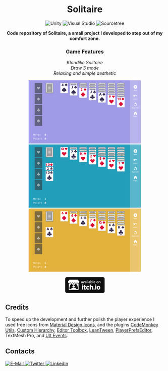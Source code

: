 <h1 align="center">Solitaire</h1>
<p align="center">
  <img src="https://img.shields.io/badge/-unity-000000?style=for-the-badge&logo=unity&logoColor=white" alt="Unity">
  <img src="https://img.shields.io/badge/-visual studio-5C2D91?style=for-the-badge&logo=visual%20studio&logoColor=white" alt="Visual Studio">
  <img src="https://img.shields.io/badge/-sourcetree-2684FF?style=for-the-badge&logo=sourcetree&logoColor=white" alt="Sourcetree">
</p>
<p align="center">
  <b>Code repository of Solitaire, a small project I developed to step out of my comfort zone.</b>
</p>

<h3 align="center">Game Features</h3>
<p align ="center">  
  <i>
    Klondike Solitaire<br>
    Draw 3 mode<br>
    Relaxing and simple aesthetic
  </i>
</p>

<p align="center">
  <img src="https://github.com/Vacui/Solitaire/blob/main/_README%20files/Screen1.png" height="200">
  <img src="https://github.com/Vacui/Solitaire/blob/main/_README%20files/Screen2.png" height="200">
  <img src="https://github.com/Vacui/Solitaire/blob/main/_README%20files/Screen3.png" height="200">
</p>

<p align="center">
  <a href="https://matteo-graizzaro.itch.io/solitaire" target="_blank">
    <img src="https://github.com/Vacui/Solitaire/blob/main/_README%20files/itch-dot-io.png" alt="Itch.io" height="50">
  </a>
</p>

## Credits
To speed up the development and further polish the player experience I used free icons from [Material Design Icons](https://materialdesignicons.com/), and the plugins [CodeMonkey Utils](https://unitycodemonkey.com/utils.php), [Custom Hierarchy](https://www.febucci.com/2020/10/custom-hierarchy-for-unity/), [Editor Toolbox](https://github.com/arimger/Unity-Editor-Toolbox), [LeanTween](https://assetstore.unity.com/packages/tools/animation/leantween-3595), [PlayerPrefsEditor](https://github.com/Dysman/bgTools-playerPrefsEditor), TextMesh Pro, and [Ult Events](https://assetstore.unity.com/packages/tools/gui/ultevents-111307).

## Contacts
<a href="mailto:graizzaromatteo@gmail.com">
  <img src="https://img.shields.io/badge/-e--mail-EA4335?style=for-the-badge&logo=gmail&logoColor=white" alt="E-Mail">
</a>
<a href="https://twitter.com/matteograizzaro">
  <img src="https://img.shields.io/badge/-twitter-1DA1F2?style=for-the-badge&logo=twitter&logoColor=white" alt="Twitter">
</a>
<a href="https://www.linkedin.com/in/matteo-graizzaro/">
  <img src="https://img.shields.io/badge/-linkedin-0077B5?style=for-the-badge&logo=linkedin&logoColor=white" alt="LinkedIn">
</a>
